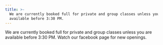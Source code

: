 ```yaml
---
title: >-
  We are currently booked full for private and group classes unless you are
  available before 3:30 PM.
---
```

We are currently booked full for private and group classes unless you are available before 3:30 PM.  Watch our facebook page for new openings.
